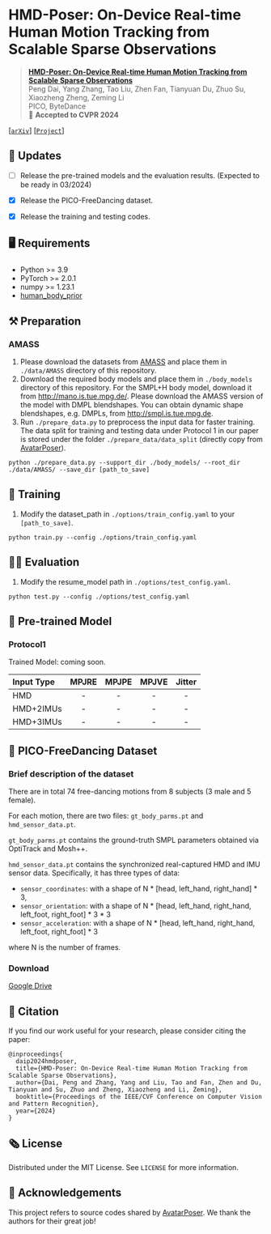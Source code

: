 # HMD-Poser: On-Device Real-time Human Motion Tracking from Scalable Sparse Observations

> [**HMD-Poser: On-Device Real-time Human Motion Tracking from Scalable Sparse Observations**](https://pico-ai-team.github.io/hmd-poser)  
> Peng Dai, Yang Zhang, Tao Liu, Zhen Fan, Tianyuan Du, Zhuo Su, Xiaozheng Zheng, Zeming Li  
> PICO, ByteDance  
> :partying_face: <strong>Accepted to CVPR 2024</strong>

[[`arXiv`](https://arxiv.org/abs/2403.03561)] [[`Project`](https://pico-ai-team.github.io/hmd-poser)]


## :mega: Updates
- [ ] Release the pre-trained models and the evaluation results. (Expected to be ready in 03/2024)
      
- [x] Release the PICO-FreeDancing dataset.
      
- [x] Release the training and testing codes.  


## :desktop_computer: Requirements
### 
- Python >= 3.9
- PyTorch >= 2.0.1
- numpy >= 1.23.1
- [human_body_prior](https://github.com/nghorbani/human_body_prior)


## :hammer_and_pick: Preparation
### AMASS
1. Please download the datasets from [AMASS](https://amass.is.tue.mpg.de/) and place them in `./data/AMASS` directory of this repository.
2. Download the required body models and place them in `./body_models` directory of this repository. For the SMPL+H body model, download it from http://mano.is.tue.mpg.de/. Please download the AMASS version of the model with DMPL blendshapes. You can obtain dynamic shape blendshapes, e.g. DMPLs, from http://smpl.is.tue.mpg.de.
3. Run  `./prepare_data.py` to preprocess the input data for faster training. The data split for training and testing data under Protocol 1 in our paper is stored under the folder `./prepare_data/data_split` (directly copy from [AvatarPoser](https://github.com/eth-siplab/AvatarPoser)).

```
python ./prepare_data.py --support_dir ./body_models/ --root_dir ./data/AMASS/ --save_dir [path_to_save]
```

## :bicyclist: Training
1. Modify the dataset_path in `./options/train_config.yaml` to your `[path_to_save]`.

```
python train.py --config ./options/train_config.yaml
```


## :running_woman: Evaluation
1. Modify the resume_model path in `./options/test_config.yaml`.
```
python test.py --config ./options/test_config.yaml
```

## :lollipop: Pre-trained Model
### Protocol1

Trained Model: coming soon.

| Input Type | MPJRE  | MPJPE  | MPJVE  |  Jitter  |
| :--------- | :----: | :----: | :----: | :-------:|
| HMD        | -      | -      | -      |   -      |
| HMD+2IMUs  | -      | -      | -      |   -      |
| HMD+3IMUs  | -      | -      | -      |   -      |


## :tada: PICO-FreeDancing Dataset
### Brief description of the dataset
There are in total 74 free-dancing motions from 8 subjects (3 male and 5 female).

For each motion, there are two files: `gt_body_parms.pt` and `hmd_sensor_data.pt`.

`gt_body_parms.pt` contains the ground-truth SMPL parameters obtained via OptiTrack and Mosh++.

`hmd_sensor_data.pt` contains the synchronized real-captured HMD and IMU sensor data.
Specifically, it has three types of data: 
- `sensor_coordinates`: with a shape of N * [head, left_hand, right_hand] * 3,
- `sensor_orientation`: with a shape of N * [head, left_hand, right_hand, left_foot, right_foot] * 3 * 3
- `sensor_acceleration`: with a shape of N * [head, left_hand, right_hand, left_foot, right_foot] * 3

where N is the number of frames.

### Download
[Google Drive](https://drive.google.com/file/d/1eoyoMsetVtiRpnaBJ6Ka8BDIx8shkQ7C/view?usp=drive_link)


## :love_you_gesture: Citation
If you find our work useful for your research, please consider citing the paper:
```
@inproceedings{
  daip2024hmdposer,
  title={HMD-Poser: On-Device Real-time Human Motion Tracking from Scalable Sparse Observations},
  author={Dai, Peng and Zhang, Yang and Liu, Tao and Fan, Zhen and Du, Tianyuan and Su, Zhuo and Zheng, Xiaozheng and Li, Zeming},
  booktitle={Proceedings of the IEEE/CVF Conference on Computer Vision and Pattern Recognition},
  year={2024}
}
```



## :newspaper_roll: License

Distributed under the MIT License. See `LICENSE` for more information.


## :raised_hands: Acknowledgements
This project refers to source codes shared by [AvatarPoser](https://github.com/eth-siplab/AvatarPoser). We thank the authors for their great job!
